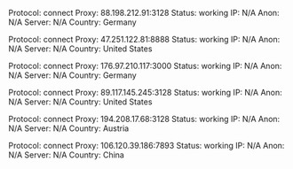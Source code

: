 Protocol: connect
Proxy: 88.198.212.91:3128
Status: working
IP: N/A
Anon: N/A
Server: N/A
Country: Germany

Protocol: connect
Proxy: 47.251.122.81:8888
Status: working
IP: N/A
Anon: N/A
Server: N/A
Country: United States

Protocol: connect
Proxy: 176.97.210.117:3000
Status: working
IP: N/A
Anon: N/A
Server: N/A
Country: Germany

Protocol: connect
Proxy: 89.117.145.245:3128
Status: working
IP: N/A
Anon: N/A
Server: N/A
Country: United States

Protocol: connect
Proxy: 194.208.17.68:3128
Status: working
IP: N/A
Anon: N/A
Server: N/A
Country: Austria

Protocol: connect
Proxy: 106.120.39.186:7893
Status: working
IP: N/A
Anon: N/A
Server: N/A
Country: China

